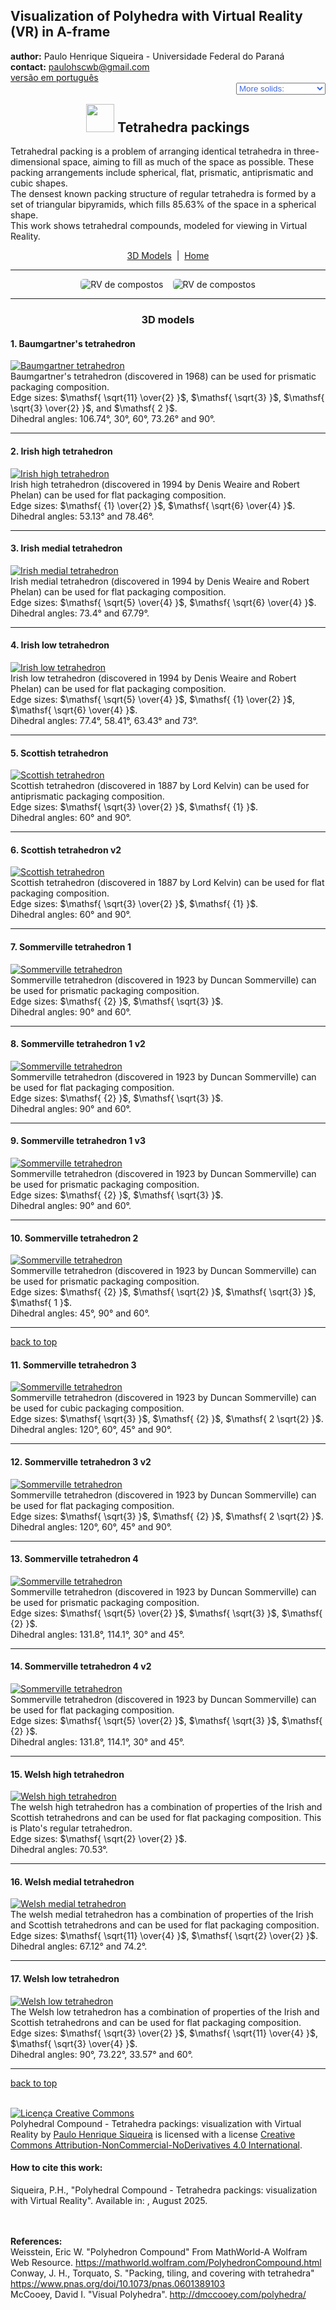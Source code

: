 <link rel="stylesheet" href="../scripts/style.css">
<meta charset="utf-8">
<script type="text/x-mathjax-config">
	  MathJax.Hub.Config({
		showProcessingMessages: false,
		tex2jax: { inlineMath: [['$','$'],['\\(','\\)']] }
	  });
</script>
<script type="text/javascript" src="https://cdn.mathjax.org/mathjax/latest/MathJax.js?config=TeX-MML-AM_HTMLorMML"></script>
<link rel="icon" type="image/png" href="vr/salas/imagens/icone.png">
<h2>Visualization of Polyhedra with Virtual Reality (VR) in A-frame</h2>
 <b>author:</b> Paulo Henrique Siqueira - Universidade Federal do Paraná
 <br><b>contact:</b> <a href="#">paulohscwb@gmail.com</a>
 <br><a href="https://paulohscwb.github.io/polycompound/tetrahedra/pt-br/">versão em português</a>
 <form style="margin: 0 auto; float:right; text-align:right; width:100%; margin-bottom:15px;">
	<select id="url" onchange="urlHandler(this.value)" style="color:royalblue;">
		<option disabled selected value>More solids:</option>
		<option value="../compounds1/">Tetrahedra family</option>
		<option value="../compounds2/">Cube family</option>
		<option disabled value="../tetrahedra/">Tetrahedra packings</option>
		<!--<option value="../compounds3/">Octahedra family</option>
		<option value="../compounds4/">Dodecahedra and icosahedra family 1</option>
		<option value="../compounds5/">Dodecahedra and icosahedra family 2</option>
		<option value="../compounds6/">Compounds of dual polyhedra</option>
		<option value="../compounds7/">Compounds of two polyhedra</option>-->
	</select>
</form>
<script>
function urlHandler(value) {                               
    window.location.assign(`${value}`);
}
</script>

<p id="p1"></p>
  <h2 align="center"><img src="vr/salas/imagens/icone.png" style="margin-bottom:-10px" width="45"> Tetrahedra packings</h2>
Tetrahedral packing is a problem of arranging identical tetrahedra in three-dimensional space, aiming to fill as much of the space as possible. These packing arrangements include spherical, flat, prismatic, antiprismatic and cubic shapes.
<br>The densest known packing structure of regular tetrahedra is formed by a set of triangular bipyramids, which fills 85.63% of the space in a spherical shape.
<br>This work shows tetrahedral compounds, modeled for viewing in Virtual Reality.
<p align="center"><a href="#m3d">3D Models</a><span>&nbsp;&nbsp;|&nbsp;&nbsp;</span><a href="../">Home</a></p>
<hr>
 <p align="center"><img src="vr/salas/videos/compound1.gif" style="max-width: 45%; border-radius:5px; margin-right:15px" loading="lazy" alt="RV de compostos"/><img src="vr/salas/videos/compound2.gif" style="max-width: 45%; border-radius:5px;" loading="lazy" alt="RV de compostos"/></p>
<hr>
<h3 id="m3d" align="center">3D models</h3>
<!--<iframe width="560" height="315" style="max-width:100%" src="https://www.youtube.com/embed/videoseries?list=PLy0I_lGW8HxUNlFkcmo7my5krrhVG2_BH" title="YouTube video player" frameborder="0" allow="accelerometer; autoplay; clipboard-write; encrypted-media; gyroscope; picture-in-picture; web-share" allowfullscreen></iframe>-->
<h4>1. Baumgartner's tetrahedron</h4>
<a href="vr/Baumgartner.htm" target="_blank" title="3D model" class="fotoA"><img src="ar/0A.png" class="foto" alt="Baumgartner tetrahedron"></a>
 <br>Baumgartner's tetrahedron (discovered in 1968) can be used for prismatic packaging composition.
 <br>Edge sizes: $\mathsf{ \sqrt{11} \over{2} }$, $\mathsf{ \sqrt{3} }$, $\mathsf{ \sqrt{3} \over{2} }$, and $\mathsf{ 2 }$.
 <br>Dihedral angles: 106.74°, 30°, 60°, 73.26° and 90°.
 <br>
<hr>
<h4>2. Irish high tetrahedron</h4>
<a href="vr/IrishHigh.htm" target="_blank" title="3D model" class="fotoA"><img src="ar/1A.png" class="foto" alt="Irish high tetrahedron"></a>
 <br>Irish high tetrahedron (discovered in 1994 by Denis Weaire and Robert Phelan) can be used for flat packaging composition.
 <br>Edge sizes: $\mathsf{ {1} \over{2} }$, $\mathsf{ \sqrt{6} \over{4} }$.
 <br>Dihedral angles: 53.13° and 78.46°.
 <br>
<hr>
<h4>3. Irish medial tetrahedron</h4>
<a href="vr/IrishMedial.htm" target="_blank" title="3D model" class="fotoA"><img src="ar/3A.png" class="foto" alt="Irish medial tetrahedron"></a>
 <br>Irish medial tetrahedron (discovered in 1994 by Denis Weaire and Robert Phelan) can be used for flat packaging composition.
 <br>Edge sizes: $\mathsf{ \sqrt{5} \over{4} }$, $\mathsf{ \sqrt{6} \over{4} }$.
 <br>Dihedral angles: 73.4° and 67.79°.
 <br>
<hr>
<h4>4. Irish low tetrahedron</h4>
<a href="vr/IrishLow.htm" target="_blank" title="3D model" class="fotoA"><img src="ar/2A.png" class="foto" alt="Irish low tetrahedron"></a>
 <br>Irish low tetrahedron (discovered in 1994 by Denis Weaire and Robert Phelan) can be used for flat packaging composition.
 <br>Edge sizes: $\mathsf{ \sqrt{5} \over{4} }$, $\mathsf{ {1} \over{2} }$, $\mathsf{ \sqrt{6} \over{4} }$.
 <br>Dihedral angles: 77.4°, 58.41°, 63.43° and 73°.
 <br>
<hr>
<h4>5. Scottish tetrahedron</h4>
<a href="vr/Scottish.htm" target="_blank" title="3D model" class="fotoA"><img src="ar/4A.png" class="foto" alt="Scottish tetrahedron"></a>
 <br>Scottish tetrahedron (discovered in 1887 by Lord Kelvin) can be used for antiprismatic packaging composition.
 <br>Edge sizes: $\mathsf{ \sqrt{3} \over{2} }$, $\mathsf{ {1} }$.
 <br>Dihedral angles: 60° and 90°.
 <br>
<hr>
<h4>6. Scottish tetrahedron v2</h4>
<a href="vr/Scottish1.htm" target="_blank" title="3D model" class="fotoA"><img src="ar/5A.png" class="foto" alt="Scottish tetrahedron"></a>
 <br>Scottish tetrahedron (discovered in 1887 by Lord Kelvin) can be used for flat packaging composition.
 <br>Edge sizes: $\mathsf{ \sqrt{3} \over{2} }$, $\mathsf{ {1} }$.
 <br>Dihedral angles: 60° and 90°.
 <br>
<hr>
<h4>7. Sommerville tetrahedron 1</h4>
<a href="vr/Sommerville.htm" target="_blank" title="3D model" class="fotoA"><img src="ar/6A.png" class="foto" alt="Sommerville tetrahedron"></a>
 <br>Sommerville tetrahedron (discovered in 1923 by Duncan Sommerville) can be used for prismatic packaging composition.
 <br>Edge sizes: $\mathsf{ {2} }$, $\mathsf{ \sqrt{3} }$.
 <br>Dihedral angles: 90° and 60°.
 <br>
<hr>
<h4>8. Sommerville tetrahedron 1 v2</h4>
<a href="vr/Sommerville_a.htm" target="_blank" title="3D model" class="fotoA"><img src="ar/7A.png" class="foto" alt="Sommerville tetrahedron"></a>
 <br>Sommerville tetrahedron (discovered in 1923 by Duncan Sommerville) can be used for flat packaging composition.
 <br>Edge sizes: $\mathsf{ {2} }$, $\mathsf{ \sqrt{3} }$.
 <br>Dihedral angles: 90° and 60°.
 <br>
<hr>
<h4>9. Sommerville tetrahedron 1 v3</h4>
<a href="vr/Sommerville_b.htm" target="_blank" title="3D model" class="fotoA"><img src="ar/8A.png" class="foto" alt="Sommerville tetrahedron"></a>
 <br>Sommerville tetrahedron (discovered in 1923 by Duncan Sommerville) can be used for prismatic packaging composition.
 <br>Edge sizes: $\mathsf{ {2} }$, $\mathsf{ \sqrt{3} }$.
 <br>Dihedral angles: 90° and 60°.
 <br>
<hr>
<h4>10. Sommerville tetrahedron 2</h4>
<a href="vr/Sommerville2.htm" target="_blank" title="3D model" class="fotoA"><img src="ar/9A.png" class="foto" alt="Sommerville tetrahedron"></a>
 <br>Sommerville tetrahedron (discovered in 1923 by Duncan Sommerville) can be used for prismatic packaging composition.
 <br>Edge sizes: $\mathsf{ {2} }$, $\mathsf{ \sqrt{2} }$, $\mathsf{ \sqrt{3} }$, $\mathsf{ 1 }$.
 <br>Dihedral angles: 45°, 90° and 60°.
 <br>
<hr>
<p class="topop"><a href="#p1" class="topo">back to top</a></p>
<h4>11. Sommerville tetrahedron 3</h4>
<a href="vr/Sommerville3.htm" target="_blank" title="3D model" class="fotoA"><img src="ar/10A.png" class="foto" alt="Sommerville tetrahedron"></a>
 <br>Sommerville tetrahedron (discovered in 1923 by Duncan Sommerville) can be used for cubic packaging composition.
 <br>Edge sizes: $\mathsf{ \sqrt{3} }$, $\mathsf{ {2} }$, $\mathsf{ 2 \sqrt{2} }$.
 <br>Dihedral angles: 120°, 60°, 45° and 90°.
 <br>
<hr>
<h4>12. Sommerville tetrahedron 3 v2</h4>
<a href="vr/Sommerville3_a.htm" target="_blank" title="3D model" class="fotoA"><img src="ar/11A.png" class="foto" alt="Sommerville tetrahedron"></a>
 <br>Sommerville tetrahedron (discovered in 1923 by Duncan Sommerville) can be used for flat packaging composition.
 <br>Edge sizes: $\mathsf{ \sqrt{3} }$, $\mathsf{ {2} }$, $\mathsf{ 2 \sqrt{2} }$.
 <br>Dihedral angles: 120°, 60°, 45° and 90°.
 <br>
<hr>
<h4>13. Sommerville tetrahedron 4</h4>
<a href="vr/Sommerville4.htm" target="_blank" title="3D model" class="fotoA"><img src="ar/12A.png" class="foto" alt="Sommerville tetrahedron"></a>
 <br>Sommerville tetrahedron (discovered in 1923 by Duncan Sommerville) can be used for prismatic packaging composition.
 <br>Edge sizes: $\mathsf{ \sqrt{5} \over{2} }$, $\mathsf{ \sqrt{3} }$, $\mathsf{ {2} }$.
 <br>Dihedral angles: 131.8°, 114.1°, 30° and 45°.
 <br>
<hr>
<h4>14. Sommerville tetrahedron 4 v2</h4>
<a href="vr/Sommerville4_a.htm" target="_blank" title="3D model" class="fotoA"><img src="ar/13A.png" class="foto" alt="Sommerville tetrahedron"></a>
 <br>Sommerville tetrahedron (discovered in 1923 by Duncan Sommerville) can be used for flat packaging composition.
 <br>Edge sizes: $\mathsf{ \sqrt{5} \over{2} }$, $\mathsf{ \sqrt{3} }$, $\mathsf{ {2} }$.
 <br>Dihedral angles: 131.8°, 114.1°, 30° and 45°.
 <br>
<hr>
<h4>15. Welsh high tetrahedron</h4>
<a href="vr/WelshHigh.htm" target="_blank" title="3D model" class="fotoA"><img src="ar/14A.png" class="foto" alt="Welsh high tetrahedron"></a>
 <br>The welsh high tetrahedron has a combination of properties of the Irish and Scottish tetrahedrons and can be used for flat packaging composition. This is Plato's regular tetrahedron.
 <br>Edge sizes: $\mathsf{ \sqrt{2} \over{2} }$.
 <br>Dihedral angles: 70.53°.
 <br>
<hr>
 <h4>16. Welsh medial tetrahedron</h4>
<a href="vr/WelshMedial.htm" target="_blank" title="3D model" class="fotoA"><img src="ar/16A.png" class="foto" alt="Welsh medial tetrahedron"></a>
 <br>The welsh medial tetrahedron has a combination of properties of the Irish and Scottish tetrahedrons and can be used for flat packaging composition.
 <br>Edge sizes: $\mathsf{ \sqrt{11} \over{4} }$, $\mathsf{ \sqrt{2} \over{2} }$.
 <br>Dihedral angles: 67.12° and 74.2°.
 <br>
<hr>
<h4>17. Welsh low tetrahedron</h4>
<a href="vr/WelshLow.htm" target="_blank" title="3D model" class="fotoA"><img src="ar/15A.png" class="foto" alt="Welsh low tetrahedron"></a>
 <br>The Welsh low tetrahedron has a combination of properties of the Irish and Scottish tetrahedrons and can be used for flat packaging composition.
 <br>Edge sizes: $\mathsf{ \sqrt{3} \over{2} }$, $\mathsf{ \sqrt{11} \over{4} }$, $\mathsf{ \sqrt{3} \over{4} }$.
 <br>Dihedral angles: 90°, 73.22°, 33.57° and 60°.
 <br>
<hr>
<p class="topop"><a href="#p1" class="topo">back to top</a></p>

<br><a rel="license" href="http://creativecommons.org/licenses/by-nc-nd/4.0/"><img alt="Licença Creative Commons" style="border-width:0" src="https://i.creativecommons.org/l/by-nc-nd/4.0/88x31.png" loading="lazy"/></a><br /><span xmlns:dct="http://purl.org/dc/terms/" property="dct:title">Polyhedral Compound - Tetrahedra packings: visualization with Virtual Reality</span> by <a xmlns:cc="http://creativecommons.org/ns#" href="https://paulohscwb.github.io/polycompound/tetrahedra/" property="cc:attributionName" rel="cc:attributionURL">Paulo Henrique Siqueira</a> is licensed with a license <a rel="license" href="http://creativecommons.org/licenses/by-nc-nd/4.0/">Creative Commons Attribution-NonCommercial-NoDerivatives 4.0 International</a>.

<h4>How to cite this work:</h4> 
<p>Siqueira, P.H., "Polyhedral Compound - Tetrahedra packings: visualization with Virtual Reality". Available in: <https://paulohscwb.github.io/polycompound/tetrahedra/>, August 2025.</p>
<!--<a target="_blank" href="https://doi.org/10.5281/zenodo.14502405"><img src="https://zenodo.org/badge/DOI/10.5281/zenodo.14502405.svg" alt="DOI"></a>-->
<br><br><b>References:</b>
<br>Weisstein, Eric W. "Polyhedron Compound" From MathWorld-A Wolfram Web Resource. <a href="https://mathworld.wolfram.com/ArchimedeanDual.html" target="_blank">https://mathworld.wolfram.com/PolyhedronCompound.html</a>
<br>Conway, J. H., Torquato, S. "Packing, tiling, and covering with tetrahedra" <a href="https://www.pnas.org/doi/10.1073/pnas.0601389103" target="_blank">https://www.pnas.org/doi/10.1073/pnas.0601389103</a>
<br>McCooey, David I. "Visual Polyhedra". <a href="http://dmccooey.com/polyhedra/" target="_blank">http://dmccooey.com/polyhedra/</a>
